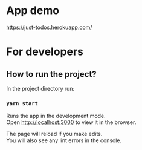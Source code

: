 # App demo
https://just-todos.herokuapp.com/

# For developers
## How to run the project?

In the project directory run:

### `yarn start`

Runs the app in the development mode.<br />
Open [http://localhost:3000](http://localhost:3000) to view it in the browser.

The page will reload if you make edits.<br />
You will also see any lint errors in the console.
